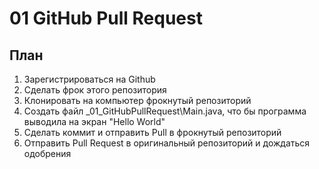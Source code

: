 # 01 GitHub Pull Request

## План
1. Зарегистрироваться на Github
2. Сделать фрок этого репозитория
3. Клонировать на компьютер фрокнутый репозиторий
4. Создать файл _01_GitHubPullRequest\Main.java, что бы
программа выводила на экран "Hello World"
5. Сделать коммит и отправить Pull в фрокнутый репозиторий
6. Отправить Pull Request в оригинальный репозиторий
 и дождаться одобрения